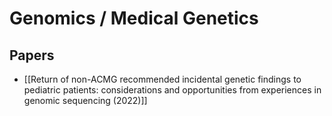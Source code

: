 # Genomics / Medical Genetics

## Papers

- [[Return of non-ACMG recommended incidental genetic findings to pediatric patients: considerations and opportunities from experiences in genomic sequencing (2022)]]
